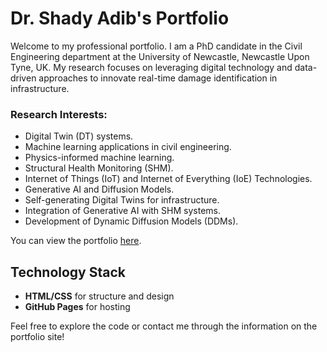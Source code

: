 # Dr. Shady Adib's Portfolio

Welcome to my professional portfolio. I am a PhD candidate in the Civil Engineering department at the University of Newcastle, Newcastle Upon Tyne, UK. My research focuses on leveraging digital technology and data-driven approaches to innovate real-time damage identification in infrastructure.

### Research Interests:
- Digital Twin (DT) systems.
- Machine learning applications in civil engineering.
- Physics-informed machine learning.
- Structural Health Monitoring (SHM).
- Internet of Things (IoT) and Internet of Everything (IoE) Technologies. 
- Generative AI and Diffusion Models.
- Self-generating Digital Twins for infrastructure.
- Integration of Generative AI with SHM systems.
- Development of Dynamic Diffusion Models (DDMs).

You can view the portfolio [here](https://shadya93.github.io/Shady_Adib_Portfolio/).

## Technology Stack
- **HTML/CSS** for structure and design
- **GitHub Pages** for hosting

Feel free to explore the code or contact me through the information on the portfolio site!
